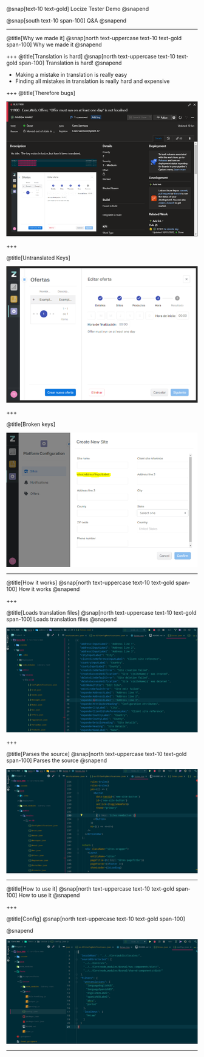 @snap[text-10 text-gold]
Locize Tester Demo
@snapend

@snap[south text-10 span-100]
Q&A
@snapend

---
@title[Why we made it]
@snap[north text-uppercase text-10 text-gold span-100]
Why we made it
@snapend

+++
@title[Translation is hard]
@snap[north text-uppercase text-10 text-gold span-100]
Translation is hard!
@snapend

- Making a mistake in translation is really easy
- Finding all mistakes in translation is really hard and expensive

+++
@title[Therefore bugs]

![Image of issue](assets/issue.png)

+++

@title[Untranslated Keys]

![Image of untranslation](assets/untranslated_key.png)

+++

@title[Broken keys]

![Image of broken key](assets/broken_key.png)

---

@title[How it works]
@snap[north text-uppercase text-10 text-gold span-100]
How it works
@snapend

+++

@title[Loads translation files]
@snap[north text-uppercase text-10 text-gold span-100]
Loads translation files
@snapend

![Image of translation files](assets/translation_files.png)

+++

@title[Parses the source]
@snap[north text-uppercase text-10 text-gold span-100]
Parses the source
@snapend

![Image of translation files](assets/parses_source.png)

---

@title[How to use it]
@snap[north text-uppercase text-10 text-gold span-100]
How to use it
@snapend

+++

@title[Config]
@snap[north text-uppercase text-10 text-gold span-100]

@snapend

![Image of configuration](assets/configuration.png)

---
